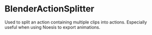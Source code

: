 # BlenderActionSplitter
Used to split an action containing multiple clips into actions.
Especially useful when using Noesis to export animations.

